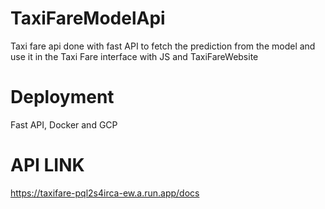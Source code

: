 # TaxiFareModelApi
Taxi fare api done with fast API 
to fetch the prediction from the model and use it in the Taxi Fare interface with JS and TaxiFareWebsite 

# Deployment 
Fast API, Docker and GCP

# API LINK

https://taxifare-pql2s4irca-ew.a.run.app/docs
